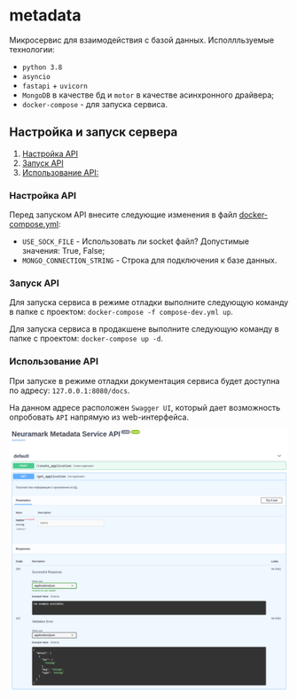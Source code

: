 # metadata

Микросервис для взаимодействия с базой данных. Исполлльзуемые технологии:
* `python 3.8`
* `asyncio`
* `fastapi` + `uvicorn`
* `MongoDB` в качестве бд и `motor` в качестве асинхронного драйвера;
* `docker-compose` - для запуска сервиса.

## Настройка и запуск сервера

1. [Настройка API](#настройка-API)
1. [Запуск API](#запуск-API)
1. [Использование API:](#использование-API)

### Настройка API

Перед запуском API внесите следующие изменения в файл [docker-compose.yml](docker-compose.yml):

* `USE_SOCK_FILE` - Использовать ли socket файл? Допустимые значения: True, False;
* `MONGO_CONNECTION_STRING` - Строка для подключения к базе данных.

### Запуск API

Для запуска сервиса в режиме отладки выполните следующую команду в папке с проектом: `docker-compose -f compose-dev.yml up`.

Для запуска сервиса в продакшене выполните следующую команду в папке с проектом: `docker-compose up -d`.

### Использование API

При запуске в режиме отладки документация сервиса будет доступна по адресу: `127.0.0.1:8080/docs`.

На данном адресе расположен `Swagger UI`, который дает возможность опробовать `API` напрямую из web-интерфейса.

![screenshoot](screenshoot.png)
